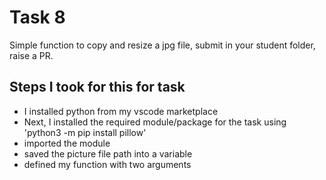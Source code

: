 # Task 8

Simple function to copy and resize a jpg file, submit in your student folder, raise a PR.

## Steps I took for this for task
- I installed python from my vscode marketplace
- Next, I installed the required module/package for the task using 'python3 -m pip install pillow'
- imported the module 
- saved the picture file path into a variable
- defined my function with two arguments
